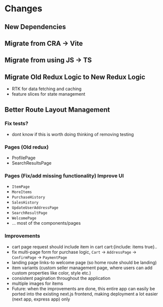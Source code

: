 # Changes

## New Dependencies


## Migrate from CRA -> Vite

## Migrate from using JS -> TS

## Migrate Old Redux Logic to New Redux Logic

- RTK for data fetching and caching
- feature slices for state management

## Better Route Layout Management

<!-- TODO -->

### Fix tests?

- dont know if this is worth doing thinking of removing testing

### Pages (Old redux)

- ProfilePage
- SearchResultsPage

### Pages (Fix/add missing functionality) Improve UI

- `ItemPage`
- `MoreItems`
- `PurchaseHistory`
- `SalesHistory`
- `UpdateUserAddressPage`
- `SearchResultPage`
- `WelcomePage`
- ... most of the components/pages

### Improvements

- cart page request should include item in cart cart:{include: items true}..
- fix multi-page form for purchase logic, `Cart` -> `AddressPage` -> `ConfirmPage` -> `PaymentPage`
- landing page links-to welcome page (so home route should be landing)
- item variants (custom seller management page, where users can add custom properties like color, style etc.)
- consistent pagination throughout the application
- multiple images for items
- Future: when the improvements are done, this entire app can easily be ported into the existing next.js frontend, making deployment a lot easier (next app, express app) only
